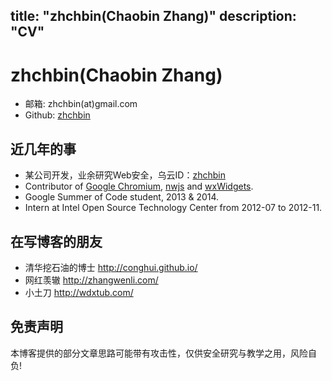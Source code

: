 title: "zhchbin(Chaobin Zhang)"
description: "CV"
---

zhchbin(Chaobin Zhang)
=============
* 邮箱: zhchbin(at)gmail.com
* Github: [zhchbin][github]

近几年的事
-------------
* 某公司开发，业余研究Web安全，乌云ID：[zhchbin][wooyun_zhchbin]
* Contributor of [Google Chromium][ChromiumCodeReview], [nwjs][nwcommit] and [wxWidgets][wxWidgets_code].
* Google Summer of Code student, 2013 & 2014.
* Intern at Intel Open Source Technology Center from 2012-07 to 2012-11.

在写博客的朋友
-------------
* 清华挖石油的博士 http://conghui.github.io/
* 网红羡辙 http://zhangwenli.com/
* 小土刀 http://wdxtub.com/

免责声明
-------------
本博客提供的部分文章思路可能带有攻击性，仅供安全研究与教学之用，风险自负!

[github]: https://github.com/zhchbin
[nwcommit]: https://github.com/nwjs/nw.js/commits?author=zhchbin
[ChromiumCodeReview]: https://codereview.chromium.org/search?closed=1&owner=zhchbin%40gmail.com&format=html&limit=200
[wxWidgets_code]: https://github.com/wxWidgets/wxWidgets/blob/master/src/msw/taskbarbutton.cpp
[wooyun_zhchbin]: http://wooyun.org/whitehats/zhchbin
